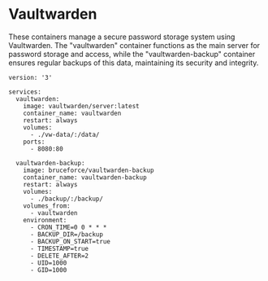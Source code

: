 # Vaultwarden

These containers manage a secure password storage system using Vaultwarden. The "vaultwarden" container functions as the main server for password storage and access, while the "vaultwarden-backup" container ensures regular backups of this data, maintaining its security and integrity.

```
version: '3'

services:
  vaultwarden:
    image: vaultwarden/server:latest
    container_name: vaultwarden
    restart: always
    volumes:
      - ./vw-data/:/data/
    ports:
      - 8080:80

  vaultwarden-backup:
    image: bruceforce/vaultwarden-backup
    container_name: vaultwarden-backup
    restart: always
    volumes:
      - ./backup/:/backup/
    volumes_from:
      - vaultwarden
    environment:
      - CRON_TIME=0 0 * * *
      - BACKUP_DIR=/backup
      - BACKUP_ON_START=true
      - TIMESTAMP=true
      - DELETE_AFTER=2
      - UID=1000
      - GID=1000
```
